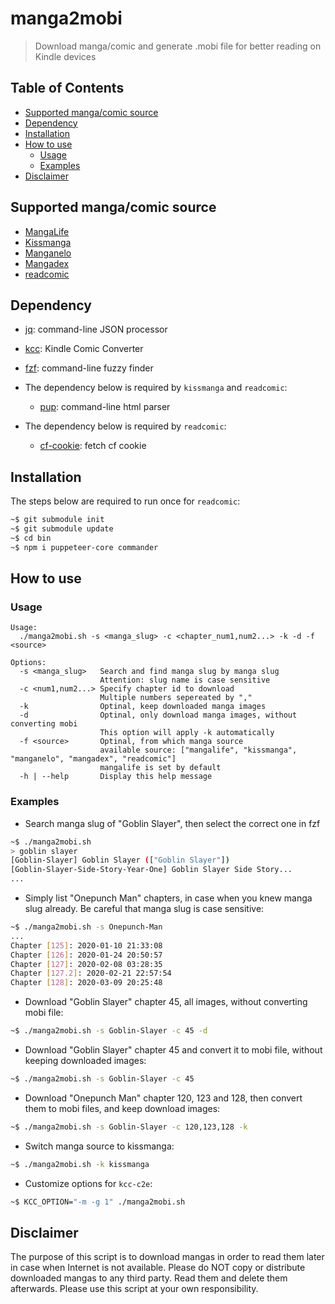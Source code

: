 # manga2mobi

> Download manga/comic and generate .mobi file for better reading on Kindle devices

## Table of Contents

- [Supported manga/comic source](#supported-mangacomic-source)
- [Dependency](#dependency)
- [Installation](#installation)
- [How to use](#how-to-use)
  - [Usage](#usage)
  - [Examples](#examples)
- [Disclaimer](#disclaimer)

## Supported manga/comic source

- [MangaLife](https://manga4life.com/)
- [Kissmanga](https://kissmanga.org/)
- [Manganelo](https://manganelo.com/)
- [Mangadex](https://mangadex.org/)
- [readcomic](https://readcomiconline.to/)

## Dependency

- [jq](https://stedolan.github.io/jq/download/): command-line JSON processor
- [kcc](https://github.com/ciromattia/kcc): Kindle Comic Converter
- [fzf](https://github.com/junegunn/fzf): command-line fuzzy finder

- The dependency below is required by `kissmanga` and `readcomic`:

  - [pup](https://github.com/EricChiang/pup): command-line html parser

- The dependency below is required by `readcomic`:

  - [cf-cookie](https://github.com/KevCui/cf-cookie): fetch cf cookie

## Installation

The steps below are required to run once for `readcomic`:

```bash
~$ git submodule init
~$ git submodule update
~$ cd bin
~$ npm i puppeteer-core commander
```

## How to use

### Usage

```
Usage:
  ./manga2mobi.sh -s <manga_slug> -c <chapter_num1,num2...> -k -d -f <source>

Options:
  -s <manga_slug>   Search and find manga slug by manga slug
                    Attention: slug name is case sensitive
  -c <num1,num2...> Specify chapter id to download
                    Multiple numbers sepereated by ","
  -k                Optinal, keep downloaded manga images
  -d                Optinal, only download manga images, without converting mobi
                    This option will apply -k automatically
  -f <source>       Optinal, from which manga source
                    available source: ["mangalife", "kissmanga", "manganelo", "mangadex", "readcomic"]
                    mangalife is set by default
  -h | --help       Display this help message
```

### Examples

- Search manga slug of "Goblin Slayer", then select the correct one in fzf

```bash
~$ ./manga2mobi.sh
> goblin slayer
[Goblin-Slayer] Goblin Slayer (["Goblin Slayer"])
[Goblin-Slayer-Side-Story-Year-One] Goblin Slayer Side Story...
...
```

- Simply list "Onepunch Man" chapters, in case when you knew manga slug already. Be careful that manga slug is case sensitive:

```bash
~$ ./manga2mobi.sh -s Onepunch-Man
...
Chapter [125]: 2020-01-10 21:33:08
Chapter [126]: 2020-01-24 20:50:57
Chapter [127]: 2020-02-08 03:28:35
Chapter [127.2]: 2020-02-21 22:57:54
Chapter [128]: 2020-03-09 20:25:48
```

- Download "Goblin Slayer" chapter 45, all images, without converting mobi file:

```bash
~$ ./manga2mobi.sh -s Goblin-Slayer -c 45 -d
```

- Download "Goblin Slayer" chapter 45 and convert it to mobi file, without keeping downloaded images:

```bash
~$ ./manga2mobi.sh -s Goblin-Slayer -c 45
```

- Download "Onepunch Man" chapter 120, 123 and 128, then convert them to mobi files, and keep download images:

```bash
~$ ./manga2mobi.sh -s Goblin-Slayer -c 120,123,128 -k
```

- Switch manga source to kissmanga:

```bash
~$ ./manga2mobi.sh -k kissmanga
```

- Customize options for `kcc-c2e`:

```bash
~$ KCC_OPTION="-m -g 1" ./manga2mobi.sh
```

## Disclaimer

The purpose of this script is to download mangas in order to read them later in case when Internet is not available. Please do NOT copy or distribute downloaded mangas to any third party. Read them and delete them afterwards. Please use this script at your own responsibility.
